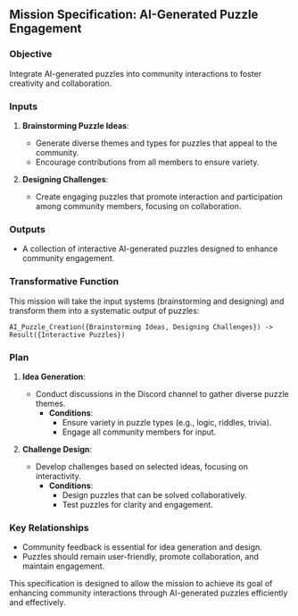 ## Mission Specification: AI-Generated Puzzle Engagement

### Objective
Integrate AI-generated puzzles into community interactions to foster creativity and collaboration.

### Inputs
1. **Brainstorming Puzzle Ideas**: 
   - Generate diverse themes and types for puzzles that appeal to the community.
   - Encourage contributions from all members to ensure variety.

2. **Designing Challenges**: 
   - Create engaging puzzles that promote interaction and participation among community members, focusing on collaboration.

### Outputs
- A collection of interactive AI-generated puzzles designed to enhance community engagement.

### Transformative Function
This mission will take the input systems (brainstorming and designing) and transform them into a systematic output of puzzles:
```
AI_Puzzle_Creation({Brainstorming Ideas, Designing Challenges}) -> Result({Interactive Puzzles})
```

### Plan
1. **Idea Generation**: 
   - Conduct discussions in the Discord channel to gather diverse puzzle themes.
     - **Conditions**: 
       - Ensure variety in puzzle types (e.g., logic, riddles, trivia).
       - Engage all community members for input.

2. **Challenge Design**: 
   - Develop challenges based on selected ideas, focusing on interactivity.
     - **Conditions**:
       - Design puzzles that can be solved collaboratively.
       - Test puzzles for clarity and engagement.

### Key Relationships
- Community feedback is essential for idea generation and design.
- Puzzles should remain user-friendly, promote collaboration, and maintain engagement.

This specification is designed to allow the mission to achieve its goal of enhancing community interactions through AI-generated puzzles efficiently and effectively.